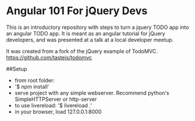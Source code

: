 # Angular 101 For jQuery Devs

This is an introductory repository with steps to turn a jquery TODO app into an angular TODO app. It is meant as an angular tutorial for jQuery developers, and was presented at a talk at a local developer meetup.

It was created from a fork of the jQuery example of TodoMVC. https://github.com/tastejs/todomvc

##Setup
* from root folder:
* '$ npm install'
* serve project with any simple webserver. Recommend python's SimpleHTTPServer or http-server
* to use livereload: '$ livereload .'
* in your browser, load 127.0.0.1:8000